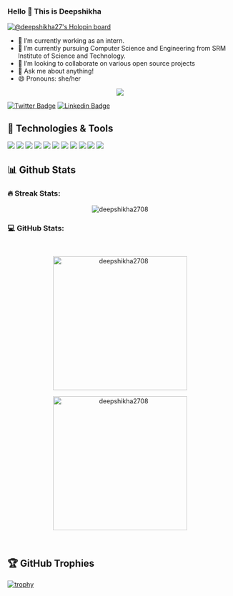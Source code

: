 ### Hello 👋 This is Deepshikha

[![@deepshikha27's Holopin board](https://holopin.me/deepshikha27)](https://holopin.io/@deepshikha27)

<!--
**deepshikha2708/deepshikha2708** is a ✨ _special_ ✨ repository because its `README.md` (this file) appears on your GitHub profile.

Here are some ideas to get you started: -->

- 🔭 I’m currently working as an intern.
- 🌱 I’m currently pursuing Computer Science and Engineering from SRM Institute of Science and Technology.
- 👯 I’m looking to collaborate on various open source projects
- 💬 Ask me about anything!
- 😄 Pronouns: she/her


<p align="center">
 <a href="https://github.com/DenverCoder1/readme-typing-svg"><img src="https://readme-typing-svg.herokuapp.com?lines=Computer+Science+Student;Web+Developer;IoT%20|%20AI%20|%20ML%20Enthusiast;Cloud%20Developer;Always%20learning%20new%20things&center=true&width=500&height=50&font=georgia"></a>
</p>

[![Twitter Badge](https://img.shields.io/badge/-DeepshikhaDas-1ca0f1?style=flat-square&labelColor=1ca0f1&logo=twitter&logoColor=white&link=https://twitter.com/Deepshi30973893)](https://twitter.com/Deepshi30973893) 
[![Linkedin Badge](https://img.shields.io/badge/-DeepshikhaDas-blue?style=flat-square&logo=Linkedin&logoColor=white&link=https://www.linkedin.com/in/deepshikha-das-91b7a5209/)](https://www.linkedin.com/in/deepshikha-das-91b7a5209/) 

## 🔧 Technologies & Tools

![](https://img.shields.io/badge/Python-3776AB?style=for-the-badge&logo=python&logoColor=white)
![](https://img.shields.io/badge/HTML5-E34F26?style=for-the-badge&logo=html5&logoColor=white)
![](https://img.shields.io/badge/CSS3-1572B6?style=for-the-badge&logo=css3&logoColor=white)
![](https://img.shields.io/badge/JavaScript-323330?style=for-the-badge&logo=javascript&logoColor=F7DF1E)
![](https://img.shields.io/badge/C-00599C?style=for-the-badge&logo=c&logoColor=white)
![](https://img.shields.io/badge/MySQL-005C84?style=for-the-badge&logo=mysql&logoColor=white)
![](https://img.shields.io/badge/React-20232A?style=for-the-badge&logo=react&logoColor=61DAFB)
![](https://img.shields.io/badge/Docker-2CA5E0?style=for-the-badge&logo=docker&logoColor=white)
![](https://img.shields.io/badge/Amazon_AWS-FF9900?style=for-the-badge&logo=amazonaws&logoColor=white)
![](https://img.shields.io/badge/Google_Cloud-4285F4?style=for-the-badge&logo=google-cloud&logoColor=white)
![](https://img.shields.io/badge/microsoft%20azure-0089D6?style=for-the-badge&logo=microsoft-azure&logoColor=white)

## 📊 Github Stats 

### <b>🔥 Streak Stats:</b>

<p align="center"><img align="center" src="https://github-readme-streak-stats.herokuapp.com/?user=deepshikha2708&theme=algolia" alt="deepshikha2708" /></p>


### <b>💻 GitHub Stats:</b>
  <br/>
  <p align="center">
    <a href="https://github.com/deepshikha2708"><img align="center" src="https://github-readme-stats.vercel.app/api?username=deepshikha2708&show_icons=true&locale=en&theme=algolia" alt="deepshikha2708" height="300px"/></a>
	</p>
	<p  align="center">
	  <img src="https://github-readme-stats.vercel.app/api/top-langs?username=deepshikha2708&show_icons=true&locale=en&layout=compact&theme=algolia" alt="deepshikha2708" height="300px"/>
	</p>
  <br/>
  
 
 
## 🏆 GitHub Trophies

[![trophy](https://github-profile-trophy.vercel.app/?username=deepshikha2708&theme=nord&column=7)](https://github.com/deepshikha2708/github-profile-trophy)
